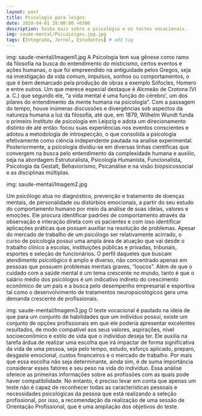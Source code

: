 ```yaml
---
layout: post
title: Psicologia para leigos 
date: 2020-04-01 18:00:00 +0300
description: Saiba mais sobre a psicologia e os testes vocacionais.
img: saude-mental/PsicoLeigos.jpg.jpg
tags: [Integrado, Jornal, Estudantes] # add tag
---
```

img: saude-mental/Imagem1.jpg
A Psicologia tem sua gênese como ramo da filosofia na busca do entendimento do misticismo, certos eventos e ações humanas, o que foi empreendido na antiguidade pelos Gregos, seja na investigação da vida comum, impulsos, sonhos ou comportamentos, o que é bem demarcado pela produção de obras a exemplo Sófocles, Homero e entre outros. Um que merece especial destaque é Alcmeão de Crotona (VI a. C.) que segundo ele, “a vida mental é uma função do cérebro’, um dos pilares do entendimento da mente humana na psicologia”.
Com a passagem do tempo, houve inúmeras discussões e divergências sob aspectos da natureza humana a luz da filosofia, até que, em 1879, Wilhelm Wundt funda o primeiro Instituto de psicologia em Leipzig e adota um direcionamento distinto de até então: focou suas experiências nos eventos conscientes e adotou a metodologia de introspecção, o que consolida a psicologia efetivamente como ciência independente pautada na analise experimental. 
Posteriormente, a psicologia dividiu-se em diversas linhas cientificas que convergem na busca pelo entendimento da complexidade humana e auxilio, seja na abordagem Estruturalista, Psicologia Humanista, Funcionalista, Psicologia da Gestalt, Behaviorismo, Psicanálise e na visão biopsicossocial e as disciplinas múltiplas.

img: saude-mental/Imagem2.jpg

Um psicólogo atua no diagnóstico, prevenção e tratamento de doenças mentais, de personalidade ou distúrbios emocionais, a partir do seu estudo do comportamento humano por meio da análise de suas ideias, valores e emoções. Ele procura identificar padrões de comportamento através da observação e interação direta com os pacientes e com isso identificar aplicações práticas que possam auxiliar na resolução de problemas. 
Apesar do mercado de trabalho de um psicólogo ser relativamente acirrado, o curso de psicologia possui uma ampla área de atuação que vai desde o trabalho clínico a escolas, instituições públicas e privadas, tribunais, esportes e seleção de funcionários.
O perfil daqueles que buscam atendimento psicológico é amplo e diverso, não concentrado apenas em pessoas que possuem problemas mentais graves, “loucos”. Além de que o cuidado com a saúde mental é um tema crescente no mundo, tanto é que o salário médio dos psicólogos é um indicativo indireto do crescimento econômico de um país e a busca pelo desempenho empresarial e esportiva tal como o desenvolvimento de tratamentos neuropsicológicos gera uma demanda crescente de profissionais. 
 
img: saude-mental/Imagem3.jpg
O teste vocacional é pautado na ideia de que para um conjunto de habilidades que um indivíduo possui, existe um conjunto de opções profissionais em que ele poderia apresentar excelentes resultados, de modo compatível aos seus valores, aspirações, nível socioeconômico e estilo de vida que o indivíduo deseja ter. 
Ele auxilia na tarefa árdua de realizar uma escolha que irá impactar de forma significativa da vida de uma pessoa, seja pelo tempo, estudo, esforço aplicado, preparo, desgaste emocional, custos financeiros e o mercado de trabalho. Por mais que essa escolha não seja determinante, ainda sim, é de suma importância considerar esses fatores e seu peso na vida do indivíduo.
Essa análise oferece as primeiras informações sobre as profissões com as quais pode haver compatibilidade. No entanto, é preciso levar em conta que apenas um teste não é capaz de reconhecer todas as características pessoais e necessidades psicológicas da pessoa que está realizando a seleção profissional, por isso, a recomendação da realização de uma sessão de Orientação Profissional, que é uma ampliação dos objetivos do teste. 
